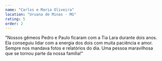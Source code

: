 ```yaml
---
name: "Carlos e Maria Oliveira"
location: "Uruana de Minas - MG"
rating: 5
order: 2
---
```


"Nossos gêmeos Pedro e Paulo ficaram com a Tia Lara durante dois anos. Ela conseguiu lidar com a energia dos dois com muita paciência e amor. Sempre nos mandava fotos e relatórios do dia. Uma pessoa maravilhosa que se tornou parte da nossa família!"